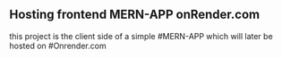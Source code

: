 ## Hosting frontend MERN-APP onRender.com
this project is the client side of a simple #MERN-APP which will later be hosted on #Onrender.com






